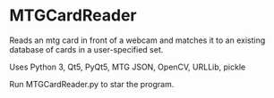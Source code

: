 # MTGCardReader

Reads an mtg card in front of a webcam and matches it to an existing database of cards in a user-specified set.

Uses Python 3, Qt5, PyQt5, MTG JSON, OpenCV, URLLib, pickle

Run MTGCardReader.py to star the program.
